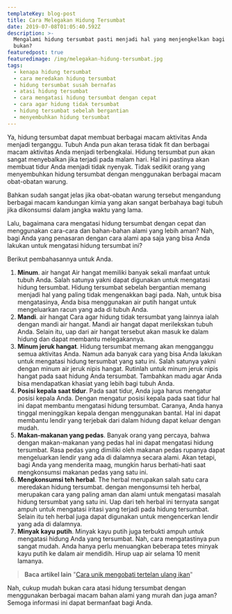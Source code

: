 ```yaml
---
templateKey: blog-post
title: Cara Melegakan Hidung Tersumbat
date: 2019-07-08T01:05:40.592Z
description: >-
  Mengalami hidung tersumbat pasti menjadi hal yang menjengkelkan bagi Anda
  bukan? 
featuredpost: true
featuredimage: /img/melegakan-hidung-tersumbat.jpg
tags:
  - kenapa hidung tersumbat
  - cara meredakan hidung tersumbat
  - hidung tersumbat susah bernafas
  - atasi hidung tersumbat
  - cara mengatasi hidung tersumbat dengan cepat
  - cara agar hidung tidak tersumbat
  - hidung tersumbat sebelah bergantian
  - menyembuhkan hidung tersumbat
---
```



Ya, hidung tersumbat dapat membuat berbagai macam aktivitas Anda menjadi terganggu. Tubuh Anda pun akan terasa tidak fit dan berbagai macam aktivitas Anda menjadi terbengkalai. 	Hidung tersumbat pun akan sangat menyebalkan jika terjadi pada malam hari. Hal ini pastinya akan membuat tidur Anda menjadi tidak nyenyak. Tidak sedikit orang yang menyembuhkan hidung tersumbat dengan menggunakan berbagai macam obat-obatan warung.


Bahkan sudah sangat jelas jika obat-obatan warung tersebut mengandung berbagai macam kandungan kimia yang akan sangat berbahaya bagi tubuh jika dikonsumsi dalam jangka waktu yang lama.


Lalu, bagaimana cara mengatasi hidung tersumbat dengan cepat dan menggunakan cara-cara dan bahan-bahan alami yang lebih aman? Nah, bagi Anda yang penasaran dengan cara alami apa saja yang bisa Anda lakukan untuk mengatasi hidung tersumbat ini? 


Berikut pembahasannya untuk Anda.

1. **Minum**. air hangat Air hangat memiliki banyak sekali manfaat untuk tubuh Anda. Salah satunya yakni dapat digunakan untuk mengatasi hidung tersumbat. Hidung tersumbat sebelah bergantian memang menjadi hal yang paling tidak mengenakkan bagi pada. Nah, untuk bisa mengatasinya, Anda bisa menggunakan air putih hangat untuk mengeluarkan racun yang ada di tubuh Anda.
2. **Mandi**. air hangat Cara agar hidung tidak tersumbat yang lainnya ialah dengan mandi air hangat. Mandi air hangat dapat merilekskan tubuh Anda. Selain itu, uap dari air hangat tersebut akan masuk ke dalam hidung dan dapat membantu melegakannya.
3. **Minum jeruk hangat**. Hidung tersumbat memang akan mengganggu semua aktivitas Anda. Namun ada banyak cara yang bisa Anda lakukan untuk mengatasi hidung tersumbat yang satu ini. Salah satunya yakni dengan minum air jeruk nipis hangat. Rutinlah untuk minum jeruk nipis hangat pada saat hidung Anda tersumbat. Tambahkan madu agar Anda bisa mendapatkan khasiat yang lebih bagi tubuh Anda.
4. **Posisi kepala saat tidur**. Pada saat tidur, Anda juga harus mengatur posisi kepala Anda. Dengan mengatur posisi kepala pada saat tidur hal ini dapat membantu mengatasi hidung tersumbat. Caranya, Anda hanya tinggal meninggikan kepala dengan menggunakan  bantal. Hal ini dapat membantu lendir yang terjebak dari dalam hidung dapat keluar dengan mudah.
5. **Makan-makanan yang pedas**. Banyak orang yang percaya, bahwa dengan makan-makanan yang pedas hal ini dapat mengatasi hidung tersumbat. Rasa pedas yang dimiliki oleh makanan pedas rupanya dapat mengeluarkan lendir yang ada di dalamnya secara alami. Akan tetapi, bagi Anda yang menderita maag, mungkin harus berhati-hati saat mengkonsumsi makanan pedas yang satu ini.
6. **Mengkonsumsi teh herbal**. The herbal merupakan salah satu cara meredakan hidung tersumbat. dengan mengonsumsi teh herbal, merupakan cara yang paling aman dan alami untuk mengatasi masalah hidung tersumbat yang satu ini. Uap dari teh herbal ini ternyata sangat ampuh untuk mengatasi iritasi yang terjadi pada hidung tersumbat. Selain itu teh herbal juga dapat digunakan untuk mengencerkan lendir yang ada di dalamnya.
7. **Minyak kayu putih**. Minyak kayu putih juga terbukti ampuh untuk mengatasi hidung Anda yang tersumbat. Nah, cara mengatastinya pun sangat mudah. Anda hanya perlu menuangkan beberapa tetes minyak kayu putih ke dalam air mendidih. Hirup uap air selama 10 menit lamanya.

> **Baca artikel lain** "[Cara unik mengobati tertelan ulang ikan](https://p-tactics.com/blog/2020-02-18-cara-unik-mengobati-tertelan-tulang-ikan/)"


Nah, cukup mudah bukan cara atasi hidung tersumbat dengan menggunakan berbagai macam bahan alami yang murah dan juga aman? Semoga informasi ini dapat bermanfaat bagi Anda.
